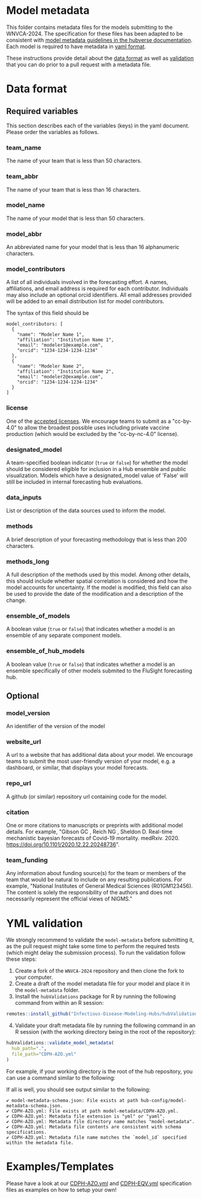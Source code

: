 # Model metadata


This folder contains metadata files for the models submitting to the  WNVCA-2024. The specification for these files has been adapted to be consistent with [model metadata guidelines in the hubverse documentation](https://hubdocs.readthedocs.io/en/latest/user-guide/model-metadata.html). Each model is required to have metadata in [yaml format](https://docs.ansible.com/ansible/latest/reference_appendices/YAMLSyntax.html).

These instructions provide detail about the [data format](#Data-format) as well as [validation](#Data-validation) that you can do prior to a pull request with a metadata file.

# Data format

## Required variables

This section describes each of the variables (keys) in the yaml document. Please order the variables as follows.

### team_name
The name of your team that is less than 50 characters.

### team_abbr
The name of your team that is less than 16 characters.

### model_name
The name of your model that is less than 50 characters.

### model_abbr
An abbreviated name for your model that is less than 16 alphanumeric characters. 

### model_contributors

A list of all individuals involved in the forecasting effort.
A names, affiliations, and email address is required for each contributor. Individuals may also include an optional orcid identifiers.
All email addresses provided will be added to an email distribution list for model contributors.

The syntax of this field should be 
```
model_contributors: [
  {
    "name": "Modeler Name 1",
    "affiliation": "Institution Name 1",
    "email": "modeler1@example.com",
    "orcid": "1234-1234-1234-1234"
  },
  {
    "name": "Modeler Name 2",
    "affiliation": "Institution Name 2",
    "email": "modeler2@example.com",
    "orcid": "1234-1234-1234-1234"
  }
]
```

### license

One of the [accepted licenses](https://github.com/cdcepi/FluSight-forecast-hub/blob/673e983fee54f3a21448071ac46a9f78d27dd164/hub-config/model-metadata-schema.json#L69-L75). We encourage teams to submit as a "cc-by-4.0" to allow the broadest possible uses including private vaccine production (which would be excluded by the "cc-by-nc-4.0" license). 

### designated_model 

A team-specified boolean indicator (`true` or `false`) for whether the model should be considered eligible for inclusion in a Hub ensemble and public visualization. Models which have a designated_model value of 'False' will still be included in internal forecasting hub evaluations.

### data_inputs

List or description of the data sources used to inform the model.

### methods

A brief description of your forecasting methodology that is less than 200 characters.

### methods_long

A full description of the methods used by this model. Among other details, this should include whether spatial correlation is considered and how the model accounts for uncertainty. If the model is modified, this field can also be used to provide the date of the modification and a description of the change.

### ensemble_of_models

A boolean value (`true` or `false`) that indicates whether a model is an ensemble of any separate component models.

### ensemble_of_hub_models

A boolean value (`true` or `false`) that indicates whether a model is an ensemble specifically of other models submited to the FluSight forecasting hub.

## Optional

### model_version
An identifier of the version of the model

### website_url

A url to a website that has additional data about your model. We encourage teams to submit the most user-friendly version of your  model, e.g. a dashboard, or similar, that displays your model forecasts. 

### repo_url

A github (or similar) repository url containing code for the model. 

### citation

One or more citations to manuscripts or preprints with additional model details. For example, "Gibson GC , Reich NG , Sheldon D. Real-time mechanistic bayesian forecasts of Covid-19 mortality. medRxiv. 2020. https://doi.org/10.1101/2020.12.22.20248736".

### team_funding 

Any information about funding source(s) for the team or members of the team that would be natural to include on any resulting  publications. For example, "National Institutes of General Medical Sciences (R01GM123456). The content is solely the responsibility of the authors and does not necessarily represent the official views of NIGMS."

# YML validation

We strongly recommend to validate the `model-metadata` before submitting it, as the pull request might take some time to perform the required tests (which might delay the submission process). To run the validation follow these steps:

1. Create a fork of the `WNVCA-2024` repository and then clone the fork to your computer.
2. Create a draft of the model metadata file for your model and place it in the `model-metadata` folder.
3. Install the `hubValidations` package for R by running the following command from within an R session:

``` r
remotes::install_github("Infectious-Disease-Modeling-Hubs/hubValidations")
```
4. Validate your draft metadata file by running the following command in an R session (with the working directory being in the root of the repository):

``` r
hubValidations::validate_model_metadata(
  hub_path=".", 
  file_path="CDPH-AZO.yml"
)
```

For example, if your working directory is the root of the hub repository, you can use a command similar to the following:


If all is well, you should see output similar to the following:

```
✔ model-metadata-schema.json: File exists at path hub-config/model-metadata-schema.json.
✔ CDPH-AZO.yml: File exists at path model-metadata/CDPH-AZO.yml.
✔ CDPH-AZO.yml: Metadata file extension is "yml" or "yaml".
✔ CDPH-AZO.yml: Metadata file directory name matches "model-metadata".
✔ CDPH-AZO.yml: Metadata file contents are consistent with schema specifications.
✔ CDPH-AZO.yml: Metadata file name matches the `model_id` specified within the metadata file.
```

# Examples/Templates

Please have a look at our [CDPH-AZO.yml](./CDPH-AZO.yml) and [CDPH-EQV.yml](./CDPH-EQV.yml) specification files as examples on how to setup your own!
